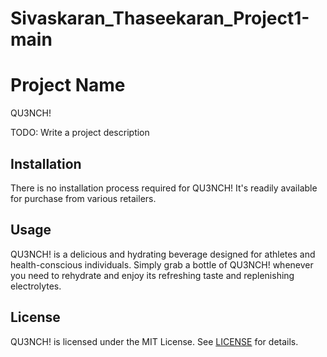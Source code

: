 # Sivaskaran_Thaseekaran_Project1-main
 
# Project Name
QU3NCH!

TODO: Write a project description

## Installation
There is no installation process required for QU3NCH! It's readily available for purchase from various retailers.

## Usage
QU3NCH! is a delicious and hydrating beverage designed for athletes and health-conscious individuals. Simply grab a bottle of QU3NCH! whenever you need to rehydrate and enjoy its refreshing taste and replenishing electrolytes.


## License
QU3NCH! is licensed under the MIT License. See [LICENSE](LICENSE) for details.
